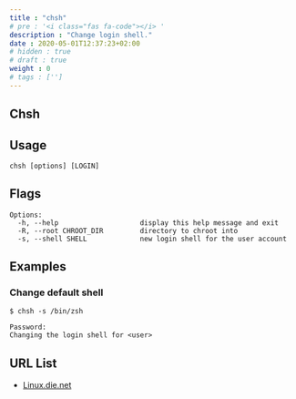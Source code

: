 ```yaml
---
title : "chsh"
# pre : '<i class="fas fa-code"></i> '
description : "Change login shell."
date : 2020-05-01T12:37:23+02:00
# hidden : true
# draft : true
weight : 0
# tags : ['']
---
```


## Chsh

## Usage

```plain
chsh [options] [LOGIN]
```

## Flags

```plain
Options:
  -h, --help                    display this help message and exit
  -R, --root CHROOT_DIR         directory to chroot into
  -s, --shell SHELL             new login shell for the user account
```

## Examples

### Change default shell

```plain
$ chsh -s /bin/zsh

Password:
Changing the login shell for <user>
```

## URL List

* [Linux.die.net](https://linux.die.net/man/1/chsh)
